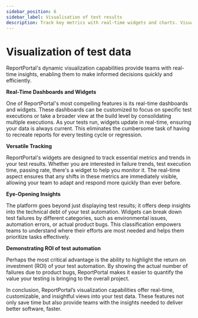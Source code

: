 ```yaml
---
sidebar_position: 6
sidebar_label: Visualisation of test results
description: Track key metrics with real-time widgets and charts. Visualize trends, failures, and ROI on a flexible test automation metrics dashboard for faster decisions.
---
```


# Visualization of test data

ReportPortal's dynamic visualization capabilities provide teams with real-time insights, enabling them to make informed decisions quickly and efficiently.

**Real-Time Dashboards and Widgets**

One of ReportPortal's most compelling features is its real-time dashboards and widgets. These dashboards can be customized to focus on specific test executions or take a broader view at the build level by consolidating multiple executions. As your tests run, widgets update in real-time, ensuring your data is always current. This eliminates the cumbersome task of having to recreate reports for every testing cycle or regression.

**Versatile Tracking**

ReportPortal's widgets are designed to track essential metrics and trends in your test results. Whether you are interested in failure trends, test execution time, passing rate, there's a widget to help you monitor it. The real-time aspect ensures that any shifts in these metrics are immediately visible, allowing your team to adapt and respond more quickly than ever before.

**Eye-Opening Insights**

The platform goes beyond just displaying test results; it offers deep insights into the technical debt of your test automation. Widgets can break down test failures by different categories, such as environmental issues, automation errors, or actual product bugs. This classification empowers teams to understand where their efforts are most needed and helps them prioritize tasks effectively.

**Demonstrating ROI of test automation**

Perhaps the most critical advantage is the ability to highlight the return on investment (ROI) of your test automation. By showing the actual number of failures due to product bugs, ReportPortal makes it easier to quantify the value your testing is bringing to the overall project.

In conclusion, ReportPortal’s visualization capabilities offer real-time, customizable, and insightful views into your test data. These features not only save time but also provide teams with the insights needed to deliver better software, faster. 
